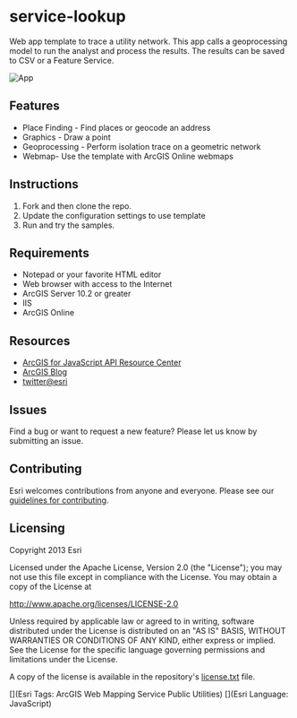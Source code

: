 ﻿# service-lookup

Web app template to trace a utility network.  This app calls a geoprocessing model to run the analyst and process the results.  The results can be saved to CSV or a Feature Service.



![App](https://github.com/esri/utilities-isolation-trace/blob/master/utility-isolation-trace.PNG)

## Features
* Place Finding - Find places or geocode an address
* Graphics - Draw a point
* Geoprocessing - Perform isolation trace on a geometric network
* Webmap- Use the template with ArcGIS Online webmaps 

## Instructions

1. Fork and then clone the repo. 
2. Update the configuration settings to use template
2. Run and try the samples.

## Requirements

* Notepad or your favorite HTML editor
* Web browser with access to the Internet
* ArcGIS Server 10.2 or greater
* IIS
* ArcGIS Online

## Resources

* [ArcGIS for JavaScript API Resource Center](http://help.arcgis.com/en/webapi/javascript/arcgis/index.html)
* [ArcGIS Blog](http://blogs.esri.com/esri/arcgis/)
* [twitter@esri](http://twitter.com/esri)

## Issues

Find a bug or want to request a new feature?  Please let us know by submitting an issue.

## Contributing

Esri welcomes contributions from anyone and everyone. Please see our [guidelines for contributing](https://github.com/esri/contributing).

## Licensing
Copyright 2013 Esri

Licensed under the Apache License, Version 2.0 (the "License");
you may not use this file except in compliance with the License.
You may obtain a copy of the License at

   http://www.apache.org/licenses/LICENSE-2.0

Unless required by applicable law or agreed to in writing, software
distributed under the License is distributed on an "AS IS" BASIS,
WITHOUT WARRANTIES OR CONDITIONS OF ANY KIND, either express or implied.
See the License for the specific language governing permissions and
limitations under the License.

A copy of the license is available in the repository's [license.txt](https://github.com/esri/utilities-isolation-trace/blob/master/License.txt) file.

[](Esri Tags: ArcGIS Web Mapping Service Public Utilities)
[](Esri Language: JavaScript)​
